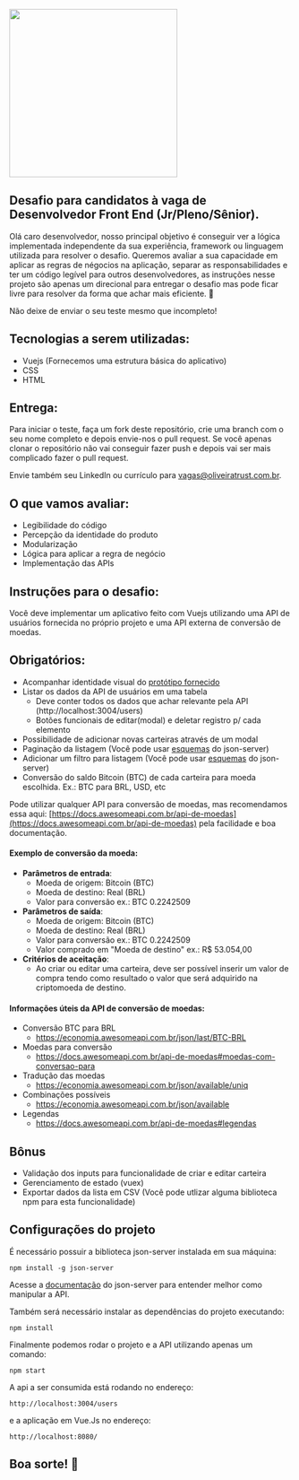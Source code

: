 <p>
    <img src="https://encrypted-tbn0.gstatic.com/images?q=tbn%3AANd9GcQIAOtqQ5is5vwbcEn0ZahZfMxz1QIeAYtFfnLdkCXu1sqAGbnX" width="300">
 </p>

## Desafio para candidatos à vaga de Desenvolvedor Front End (Jr/Pleno/Sênior).
Olá caro desenvolvedor, nosso principal objetivo é conseguir ver a lógica implementada independente
da sua experiência, framework ou linguagem utilizada para resolver o desafio. Queremos avaliar a sua
capacidade em aplicar as regras de négocios na aplicação, separar as responsabilidades e ter um código
legível para outros desenvolvedores, as instruções nesse projeto são apenas um direcional para entregar
o desafio mas pode ficar livre para resolver da forma que achar mais eficiente. 🚀

Não deixe de enviar o seu teste mesmo que incompleto!

## Tecnologias a serem utilizadas:
* Vuejs (Fornecemos uma estrutura básica do aplicativo) 
* CSS
* HTML

## Entrega:
Para iniciar o teste, faça um fork deste repositório, crie uma branch com o seu nome completo
e depois envie-nos o pull request. 
Se você apenas clonar o repositório não vai conseguir fazer push e depois vai ser mais complicado
fazer o pull request.

Envie também seu LinkedIn ou currículo para vagas@oliveiratrust.com.br.

## O que vamos avaliar:
- Legibilidade do código
- Percepção da identidade do produto
- Modularização
- Lógica para aplicar a regra de negócio
- Implementação das APIs

## Instruções para o desafio:
Você deve implementar um aplicativo feito com Vuejs utilizando uma API de usuários fornecida no próprio projeto e uma API externa de conversão de moedas.

## Obrigatórios:
- Acompanhar identidade visual do [protótipo fornecido](https://www.figma.com/proto/AO265OINopUSibxX8Dd4A6/Desafio-Front-End?page-id=0%3A1&node-id=2%3A362&viewport=314%2C48%2C0.15&scaling=contain&starting-point-node-id=2%3A362)
- Listar os dados da API de usuários em uma tabela
    - Deve conter todos os dados que achar relevante pela API (http://localhost:3004/users)
    - Botões funcionais de editar(modal) e deletar registro p/ cada elemento
- Possibilidade de adicionar novas carteiras através de um modal
- Paginação da listagem (Você pode usar [esquemas](https://github.com/typicode/json-server#paginate) do json-server)
- Adicionar um filtro para listagem (Você pode usar [esquemas](https://github.com/typicode/json-server#full-text-search) do json-server)
- Conversão do saldo Bitcoin (BTC) de cada carteira para moeda escolhida. Ex.: BTC para BRL, USD, etc

Pode utilizar qualquer API para conversão de moedas, mas recomendamos essa aqui: [https://docs.awesomeapi.com.br/api-de-moedas](https://docs.awesomeapi.com.br/api-de-moedas) pela facilidade e boa documentação.

#### Exemplo de conversão da moeda:
- **Parâmetros de entrada**:
    - Moeda de origem: Bitcoin (BTC)
    - Moeda de destino: Real (BRL)
    - Valor para conversão ex.: BTC 0.2242509
- **Parâmetros de saída**:
    - Moeda de origem: Bitcoin (BTC)
    - Moeda de destino: Real (BRL)
    - Valor para conversão ex.: BTC 0.2242509
    - Valor comprado em "Moeda de destino" ex.: R$ 53.054,00
- **Critérios de aceitação**:
    - Ao criar ou editar uma carteira, deve ser possível inserir um valor de compra tendo como resultado o valor que será adquirido na criptomoeda de destino.
    
#### Informações úteis da API de conversão de moedas:
- Conversão BTC para BRL
    - https://economia.awesomeapi.com.br/json/last/BTC-BRL
- Moedas para conversão
    - https://docs.awesomeapi.com.br/api-de-moedas#moedas-com-conversao-para
- Tradução das moedas
    - https://economia.awesomeapi.com.br/json/available/uniq
- Combinações possíveis
    - https://economia.awesomeapi.com.br/json/available
- Legendas
    - https://docs.awesomeapi.com.br/api-de-moedas#legendas
    
## Bônus
- Validação dos inputs para funcionalidade de criar e editar carteira
- Gerenciamento de estado (vuex)
- Exportar dados da lista em CSV (Você pode utlizar alguma biblioteca npm para esta funcionalidade)

## Configurações do projeto

É necessário possuir a biblioteca json-server instalada em sua máquina:

```
npm install -g json-server
```
Acesse a [documentação](https://github.com/typicode/json-server#getting-started) do json-server para entender melhor como manipular a API.

Também será necessário instalar as dependências do projeto executando:

```
npm install
```

Finalmente podemos rodar o projeto e a API utilizando apenas um comando:

```
npm start
```

A api a ser consumida está rodando no endereço:

```
http://localhost:3004/users
```

e a aplicação em Vue.Js no endereço:

```
http://localhost:8080/
```

## Boa sorte! 🚀
